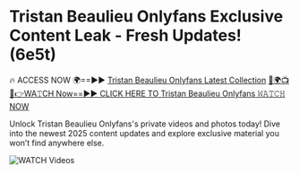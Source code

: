 # Tristan Beaulieu Onlyfans Exclusive Content Leak - Fresh Updates! (6e5t)

🔥 ACCESS NOW 🌍==►► <a href="https://tinyurl.com/3fjeunct" rel="nofollow">Tristan Beaulieu Onlyfans Latest Collection</a></h3>
[🔴🌍📺📱👉WA𝚃CH Now==►► CLICK HERE TO Tristan Beaulieu Onlyfans 𝚆𝙰𝚃𝙲𝙷 NOW](https://tinyurl.com/3fjeunct)

Unlock Tristan Beaulieu Onlyfans's private videos and photos today! Dive into the newest 2025 content updates and explore exclusive material you won’t find anywhere else.


<a href="https://tinyurl.com/3fjeunct" rel="nofollow" data-target="animated-image.originalLink"><img src="https://camo.githubusercontent.com/8a4f000d20f83aca3bf7ec5f350d767afa0574a8a352519fd8cfa583a6f93a33/68747470733a2f2f692e696d6775722e636f6d2f644a486b345a712e676966" alt="WATCH Videos" data-canonical-src="https://i.imgur.com/dJHk4Zq.gif" style="max-width: 100%; display: inline-block;" data-target="animated-image.originalImage"></a>
